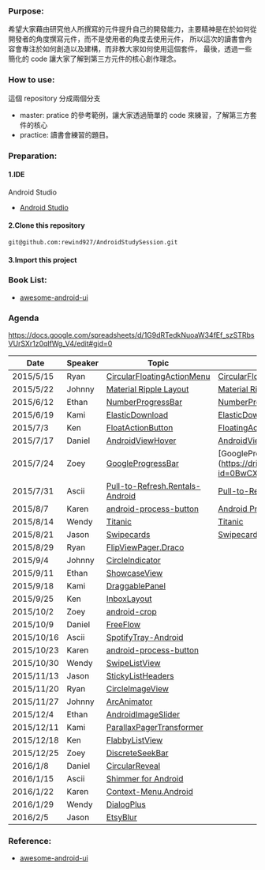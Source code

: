 ### Purpose:
希望大家藉由研究他人所撰寫的元件提升自己的開發能力，主要精神是在於如何從開發者的角度撰寫元件，而不是使用者的角度去使用元件，
所以這次的讀書會內容會專注於如何創造以及建構，而非教大家如何使用這個套件，
最後，透過一些簡化的 code 讓大家了解到第三方元件的核心創作理念。

### How to use:
這個 repository 分成兩個分支
* master: pratice 的參考範例，讓大家透過簡單的 code 來練習，了解第三方套件的核心
* practice: 讀書會練習的題目。

### Preparation:
#### 1.IDE 
Android Studio
* [Android Studio](https://developer.android.com/sdk/index.html)

#### 2.Clone this repository
<pre><code>git@github.com:rewind927/AndroidStudySession.git</pre></code>
#### 3.Import this project

### Book List:
* [awesome-android-ui](https://github.com/wasabeef/awesome-android-ui)

### Agenda
https://docs.google.com/spreadsheets/d/1G9dRTedkNuoaW34fEf_szSTRbsVUrSXr1z0qlfWg_V4/edit#gid=0


Date | Speaker | Topic | Slide |
-----|---------|-------|--------|
2015/5/15|Ryan|[CircularFloatingActionMenu](https://github.com/oguzbilgener/CircularFloatingActionMenu)|[CircularFloatingActionMenu](https://docs.google.com/presentation/d/1l9WslPOaDXufh9w5Sa1OY8ghXioEhtELTYoosKHsTXc/edit?usp=sharing)
2015/5/22|Johnny|[Material Ripple Layout](https://github.com/balysv/material-ripple)|[Material Ripple Layout](https://docs.google.com/presentation/d/1kEzZ6aU3xz3cymKeYtBXYDbuCx_MmXdOgThP6kWSTco/edit?usp=sharing)
2015/6/12|Ethan|[NumberProgressBar](https://github.com/daimajia/NumberProgressBar)|[NumberProgressBar](https://docs.google.com/presentation/d/1KTfT6TdepP0bRzNJZ1EHwytHfKshQHOiQQKfgV39JZM/edit?usp=sharing)
2015/6/19|Kami|[ElasticDownload](https://github.com/Tibolte/ElasticDownload)|[ElasticDownload](https://docs.google.com/presentation/d/1UnmET-rgy9pLdl-Ny7_6HNkivXz7XgzoaCztY025GzY/edit?usp=sharing)
2015/7/3|Ken|[FloatActionButton](https://github.com/makovkastar/FloatingActionButton)|[FloatingActionButton](https://docs.google.com/presentation/d/1SCzTknaBmi1EC-lzSH8IqLko0KpwICkRGfUWj9VjIJc/edit?usp=sharing)
2015/7/17	|Daniel	|[AndroidViewHover](https://github.com/daimajia/AndroidViewHover)|[AndroidViewHover](https://docs.google.com/presentation/d/1LcC8h51e8DFe_FmDdgB5Pv_DfrMX4mSszC54mZHOjXo/edit?usp=sharing)
2015/7/24	|Zoey	|[GoogleProgressBar](	https://github.com/jpardogo/GoogleProgressBar)|[GoogleProgressBar] (https://drive.google.com/open?id=0BwCXq1hJTV8cUVNWc0tYa0ptelk)
2015/7/31	|Ascii	|[Pull-to-Refresh.Rentals-Android](	https://github.com/Yalantis/Pull-to-Refresh.Rentals-Android)|[Pull-to-Refresh-Phoenix](https://docs.google.com/document/d/1YS0LYl4Q8Hjpc4pEdBJEuhe93rDl2tHYXPguvcHjUlU/edit?usp=sharing)
2015/8/7	|Karen	|[android-process-button](	https://github.com/dmytrodanylyk/android-process-button)|[Android Process Button](https://docs.google.com/document/d/1O6munVzY0ppYxTif0hABu2aUZjNSAyoM3vZfB4lU76Y/edit?usp=sharing)
2015/8/14	|Wendy	|[Titanic](	https://github.com/RomainPiel/Titanic)|[Titanic](https://docs.google.com/a/kkbox.com/document/d/10mparm_UbJbcQeuPeWRggr3vzKzCRTq0s39kHIW6TjM/edit?usp=sharing)
2015/8/21	|Jason	|[Swipecards](	https://github.com/Diolor/Swipecards)|[Swipecards](https://docs.google.com/document/d/1XO8CGJ8qvnHboM613DZk-tBO5tzUO-Q1rIdvhQbu80k/edit?usp=sharing)
2015/8/29	|Ryan	|[FlipViewPager.Draco](	https://github.com/Yalantis/FlipViewPager.Draco)|
2015/9/4	|Johnny	|[CircleIndicator](	https://github.com/ongakuer/CircleIndicator)|
2015/9/11	|Ethan	|[ShowcaseView](	https://github.com/amlcurran/ShowcaseView)|
2015/9/18	|Kami	|[DraggablePanel](	https://github.com/pedrovgs/DraggablePanel)|
2015/9/25	|Ken	|[InboxLayout](	https://github.com/zhaozhentao/InboxLayout)|
2015/10/2	|Zoey	|[android-crop](	https://github.com/jdamcd/android-crop)|
2015/10/9	|Daniel	|[FreeFlow](	https://github.com/Comcast/FreeFlow)|
2015/10/16	|Ascii	|[SpotifyTray-Android](	https://github.com/fouady/SpotifyTray-Android)|
2015/10/23	|Karen	|[android-process-button](	https://github.com/dmytrodanylyk/android-process-button)|
2015/10/30	|Wendy	|[SwipeListView](	https://github.com/47deg/android-swipelistview)|
2015/11/13	|Jason	|[StickyListHeaders](	https://github.com/emilsjolander/StickyListHeaders)|
2015/11/20	|Ryan	|[CircleImageView](	https://github.com/hdodenhof/CircleImageView)|
2015/11/27	|Johnny	|[ArcAnimator](	https://github.com/asyl/ArcAnimator)|
2015/12/4	|Ethan	|[AndroidImageSlider](	https://github.com/daimajia/AndroidImageSlider)|
2015/12/11	|Kami	|[ParallaxPagerTransformer](	https://github.com/xgc1986/ParallaxPagerTransformer)|
2015/12/18	|Ken	|[FlabbyListView](	https://github.com/jpardogo/FlabbyListView)|
2015/12/25	|Zoey	|[DiscreteSeekBar](	https://github.com/AnderWeb/discreteSeekBar)|
2016/1/8	|Daniel	|[CircularReveal](	https://github.com/ozodrukh/CircularReveal)|
2016/1/15	|Ascii	|[Shimmer for Android](	https://github.com/facebook/shimmer-android)|
2016/1/22	|Karen	|[Context-Menu.Android](	https://github.com/Yalantis/Context-Menu.Android)|
2016/1/29	|Wendy	|[DialogPlus](	https://github.com/orhanobut/dialogplus)|
2016/2/5	|Jason	|[EtsyBlur](	https://github.com/Manabu-GT/EtsyBlur)|


### Reference:
* [awesome-android-ui](https://github.com/wasabeef/awesome-android-ui)


